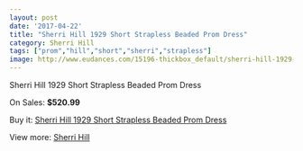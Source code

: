 ```yaml
---
layout: post
date: '2017-04-22'
title: "Sherri Hill 1929 Short Strapless Beaded Prom Dress"
category: Sherri Hill
tags: ["prom","hill","short","sherri","strapless"]
image: http://www.eudances.com/15196-thickbox_default/sherri-hill-1929-short-strapless-beaded-prom-dress.jpg
---
```

Sherri Hill 1929 Short Strapless Beaded Prom Dress

On Sales: **$520.99**
<a href="https://www.eudances.com/en/sherri-hill/4502-sherri-hill-1929-short-strapless-beaded-prom-dress.html"><amp-img layout="responsive" width="600" height="600" src="//www.eudances.com/15196-thickbox_default/sherri-hill-1929-short-strapless-beaded-prom-dress.jpg" alt="Sherri Hill 1929 Short Strapless Beaded Prom Dress 0" /></a>
<a href="https://www.eudances.com/en/sherri-hill/4502-sherri-hill-1929-short-strapless-beaded-prom-dress.html"><amp-img layout="responsive" width="600" height="600" src="//www.eudances.com/15203-thickbox_default/sherri-hill-1929-short-strapless-beaded-prom-dress.jpg" alt="Sherri Hill 1929 Short Strapless Beaded Prom Dress 1" /></a>
<a href="https://www.eudances.com/en/sherri-hill/4502-sherri-hill-1929-short-strapless-beaded-prom-dress.html"><amp-img layout="responsive" width="600" height="600" src="//www.eudances.com/15202-thickbox_default/sherri-hill-1929-short-strapless-beaded-prom-dress.jpg" alt="Sherri Hill 1929 Short Strapless Beaded Prom Dress 2" /></a>
<a href="https://www.eudances.com/en/sherri-hill/4502-sherri-hill-1929-short-strapless-beaded-prom-dress.html"><amp-img layout="responsive" width="600" height="600" src="//www.eudances.com/15201-thickbox_default/sherri-hill-1929-short-strapless-beaded-prom-dress.jpg" alt="Sherri Hill 1929 Short Strapless Beaded Prom Dress 3" /></a>
<a href="https://www.eudances.com/en/sherri-hill/4502-sherri-hill-1929-short-strapless-beaded-prom-dress.html"><amp-img layout="responsive" width="600" height="600" src="//www.eudances.com/15200-thickbox_default/sherri-hill-1929-short-strapless-beaded-prom-dress.jpg" alt="Sherri Hill 1929 Short Strapless Beaded Prom Dress 4" /></a>
<a href="https://www.eudances.com/en/sherri-hill/4502-sherri-hill-1929-short-strapless-beaded-prom-dress.html"><amp-img layout="responsive" width="600" height="600" src="//www.eudances.com/15199-thickbox_default/sherri-hill-1929-short-strapless-beaded-prom-dress.jpg" alt="Sherri Hill 1929 Short Strapless Beaded Prom Dress 5" /></a>
<a href="https://www.eudances.com/en/sherri-hill/4502-sherri-hill-1929-short-strapless-beaded-prom-dress.html"><amp-img layout="responsive" width="600" height="600" src="//www.eudances.com/15198-thickbox_default/sherri-hill-1929-short-strapless-beaded-prom-dress.jpg" alt="Sherri Hill 1929 Short Strapless Beaded Prom Dress 6" /></a>
<a href="https://www.eudances.com/en/sherri-hill/4502-sherri-hill-1929-short-strapless-beaded-prom-dress.html"><amp-img layout="responsive" width="600" height="600" src="//www.eudances.com/15197-thickbox_default/sherri-hill-1929-short-strapless-beaded-prom-dress.jpg" alt="Sherri Hill 1929 Short Strapless Beaded Prom Dress 7" /></a>

Buy it: [Sherri Hill 1929 Short Strapless Beaded Prom Dress](https://www.eudances.com/en/sherri-hill/4502-sherri-hill-1929-short-strapless-beaded-prom-dress.html "Sherri Hill 1929 Short Strapless Beaded Prom Dress")

View more: [Sherri Hill](https://www.eudances.com/en/80-Sherri-Hill "Sherri Hill")